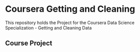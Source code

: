 # Coursera Getting and Cleaning
This repository holds the Project for the Coursera Data Science Specialization - Getting and Cleaning Data

## Course Project

